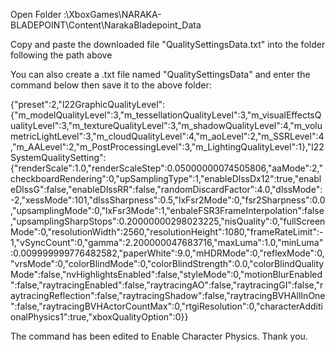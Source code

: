 Open Folder :\XboxGames\NARAKA- BLADEPOINT\Content\NarakaBladepoint_Data

Copy and paste the downloaded file "QualitySettingsData.txt" into the folder following the path above

You can also create a .txt file named "QualitySettingsData" and enter the command below then save it to the above folder:

{"preset":2,"l22GraphicQualityLevel":{"m_modelQualityLevel":3,"m_tessellationQualityLevel":3,"m_visualEffectsQualityLevel":3,"m_textureQualityLevel":3,"m_shadowQualityLevel":4,"m_volumetricLightLevel":3,"m_cloudQualityLevel":4,"m_aoLevel":2,"m_SSRLevel":4,"m_AALevel":2,"m_PostProcessingLevel":3,"m_LightingQualityLevel":1},"l22SystemQualitySetting":{"renderScale":1.0,"renderScaleStep":0.05000000074505806,"aaMode":2,"checkboardRendering":0,"upSamplingType":1,"enableDlssDx12":true,"enableDlssG":false,"enableDlssRR":false,"randomDiscardFactor":4.0,"dlssMode":-2,"xessMode":101,"dlssSharpness":0.5,"lxFsr2Mode":0,"fsr2Sharpness":0.0,"upsamplingMode":0,"lxFsr3Mode":1,"enbaleFSR3FrameInterpolation":false,"upsamplingSharpStops":0.20000000298023225,"nisQuality":0,"fullScreenMode":0,"resolutionWidth":2560,"resolutionHeight":1080,"frameRateLimit":-1,"vSyncCount":0,"gamma":2.200000047683716,"maxLuma":1.0,"minLuma":0.009999999776482582,"paperWhite":9.0,"mHDRMode":0,"reflexMode":0,"vrsMode":0,"colorBlindMode":0,"colorBlindStrength":0.0,"colorBlindQualityMode":false,"nvHighlightsEnabled":false,"styleMode":0,"motionBlurEnabled":false,"raytracingEnabled":false,"raytracingAO":false,"raytracingGI":false,"raytracingReflection":false,"raytracingShadow":false,"raytracingBVHAllInOne":false,"raytracingBVHActorCountMax":0,"rtgiResolution":0,"characterAdditionalPhysics1":true,"xboxQualityOption":0}}

The command has been edited to Enable Character Physics.
Thank you.
